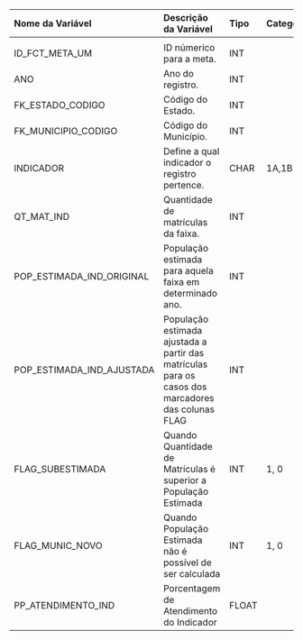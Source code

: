 | Nome da Variável          | Descrição da Variável                                                                             | Tipo   | Categoria   | Observação   |
|:--------------------------|:--------------------------------------------------------------------------------------------------|:-------|:------------|:-------------|
|                           |                                                                                                   |        |             |              |
| ID_FCT_META_UM            | ID númerico para a meta.                                                                          | INT    |             |              |
| ANO                       | Ano do registro.                                                                                  | INT    |             |              |
| FK_ESTADO_CODIGO          | Código do Estado.                                                                                 | INT    |             |              |
| FK_MUNICIPIO_CODIGO       | Código do Município.                                                                              | INT    |             |              |
| INDICADOR                 | Define a qual indicador o registro pertence.                                                      | CHAR   | 1A,1B       |              |
| QT_MAT_IND                | Quantidade de matrículas  da faixa.                                                               | INT    |             |              |
| POP_ESTIMADA_IND_ORIGINAL | População estimada para aquela faixa em determinado ano.                                          | INT    |             |              |
| POP_ESTIMADA_IND_AJUSTADA | População estimada ajustada a partir das matrículas para os casos dos marcadores das colunas FLAG | INT    |             |              |
| FLAG_SUBESTIMADA          | Quando Quantidade de Matrículas é superior a População Estimada                                   | INT    | 1, 0        |              |
| FLAG_MUNIC_NOVO           | Quando População Estimada não é possível de ser calculada                                         | INT    | 1, 0        |              |
| PP_ATENDIMENTO_IND        | Porcentagem de Atendimento do Indicador                                                           | FLOAT  |             |              |